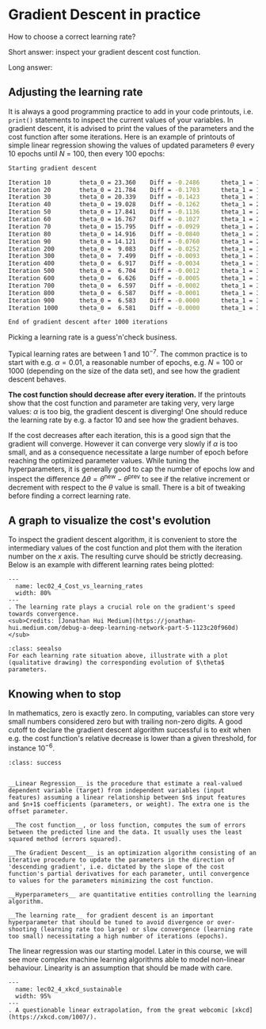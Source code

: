 # Gradient Descent in practice

How to choose a correct learning rate?  

Short answer: inspect your gradient descent cost function.

Long answer:  

## Adjusting the learning rate
It is always a good programming practice to add in your code printouts, i.e. `print()` statements to inspect the current values of your variables.
In gradient descent, it is advised to print the values of the parameters and the cost function after some iterations. Here is an example of printouts of simple linear regression showing the values of updated parameters $\theta$ every 10 epochs until $N$ = 100, then every 100 epochs: 

```sh
Starting gradient descent

Iteration 10		theta_0 = 23.360	Diff = -0.2486		theta_1 = 1.158		Diff = -0.5069		Cost = 34.1274
Iteration 20		theta_0 = 21.784	Diff = -0.1703		theta_1 = 1.590		Diff = -0.0918		Cost = 27.7958
Iteration 30		theta_0 = 20.339	Diff = -0.1423		theta_1 = 1.847		Diff = -0.0041		Cost = 23.4581
Iteration 40		theta_0 = 19.028	Diff = -0.1262		theta_1 = 2.052		Diff = 0.0133		Cost = 19.9476
Iteration 50		theta_0 = 17.841	Diff = -0.1136		theta_1 = 2.230		Diff = 0.0157		Cost = 17.0769
Iteration 60		theta_0 = 16.767	Diff = -0.1027		theta_1 = 2.390		Diff = 0.0150		Cost = 14.7278
Iteration 70		theta_0 = 15.795	Diff = -0.0929		theta_1 = 2.535		Diff = 0.0138		Cost = 12.8055
Iteration 80		theta_0 = 14.916	Diff = -0.0840		theta_1 = 2.666		Diff = 0.0125		Cost = 11.2325
Iteration 90		theta_0 = 14.121	Diff = -0.0760		theta_1 = 2.784		Diff = 0.0113		Cost = 9.9453
Iteration 200		theta_0 =  9.083	Diff = -0.0252		theta_1 = 3.534		Diff = 0.0038		Cost = 4.7867
Iteration 300		theta_0 =  7.499	Diff = -0.0093		theta_1 = 3.770		Diff = 0.0014		Cost = 4.2340
Iteration 400		theta_0 =  6.917	Diff = -0.0034		theta_1 = 3.856		Diff = 0.0005		Cost = 4.1596
Iteration 500		theta_0 =  6.704	Diff = -0.0012		theta_1 = 3.888		Diff = 0.0002		Cost = 4.1496
Iteration 600		theta_0 =  6.626	Diff = -0.0005		theta_1 = 3.900		Diff = 0.0001		Cost = 4.1483
Iteration 700		theta_0 =  6.597	Diff = -0.0002		theta_1 = 3.904		Diff = 0.0000		Cost = 4.1481
Iteration 800		theta_0 =  6.587	Diff = -0.0001		theta_1 = 3.905		Diff = 0.0000		Cost = 4.1481
Iteration 900		theta_0 =  6.583	Diff = -0.0000		theta_1 = 3.906		Diff = 0.0000		Cost = 4.1480
Iteration 1000		theta_0 =  6.581	Diff = -0.0000		theta_1 = 3.906		Diff = 0.0000		Cost = 4.1480

End of gradient descent after 1000 iterations
```

Picking a learning rate is a guess'n'check business. 

Typical learning rates are between $1$ and $10^{-7}$. The common practice is to start with e.g. $\alpha = 0.01$, a reasonable number of epochs, e.g. $N = 100$ or $1000$ (depending on the size of the data set), and see how the gradient descent behaves.

__The cost function should decrease after every iteration.__ If the printouts show that the cost function and parameter are taking very, very large values: $\alpha$ is too big, the gradient descent is diverging! One should reduce the learning rate by e.g. a factor 10 and see how the gradient behaves.  

If the cost decreases after each iteration, this is a good sign that the gradient will converge. However it can converge very slowly if $\alpha$ is too small, and as a consequence necessitate a large number of epoch before reaching the optimized parameter values. While tuning the hyperparameters, it is generally good to cap the number of epochs low and inspect the difference $\Delta \theta = \theta^\text{new} - \theta^\text{prev}$ to see if the relative increment or decrement with respect to the $\theta$ value is small. There is a bit of tweaking before finding a correct learning rate.

## A graph to visualize the cost's evolution
To inspect the gradient descent algorithm, it is convenient to store the intermediary values of the cost function and plot them with the iteration number on the $x$ axis. The resulting curve should be strictly decreasing. Below is an example with different learning rates being plotted:

```{figure} ../images/lec02_4_Cost_vs_learning_rates.png
---
  name: lec02_4_Cost_vs_learning_rates
  width: 80%
---
. The learning rate plays a crucial role on the gradient's speed towards convergence.  
<sub>Credits: [Jonathan Hui Medium](https://jonathan-hui.medium.com/debug-a-deep-learning-network-part-5-1123c20f960d)</sub>
```

```{admonition} Exercise
:class: seealso
For each learning rate situation above, illustrate with a plot (qualitative drawing) the corresponding evolution of $\theta$ parameters. 
```

## Knowing when to stop
In mathematics, zero is exactly zero. In computing, variables can store very small numbers considered zero but with trailing non-zero digits. A good cutoff to declare the gradient descent algorithm successful is to exit when e.g. the cost function's relative decrease is lower than a given threshold, for instance $10^{-6}$.

```{admonition} Summary
:class: success  
  
  
__Linear Regression__ is the procedure that estimate a real-valued dependent variable (target) from independent variables (input features) assuming a linear relationship between $n$ input features and $n+1$ coefficients (parameters, or weight). The extra one is the offset parameter.

__The cost function__, or loss function, computes the sum of errors between the predicted line and the data. It usually uses the least squared method (errors squared).

__The Gradient Descent__ is an optimization algorithm consisting of an iterative procedure to update the parameters in the direction of 'descending gradient', i.e. dictated by the slope of the cost function's partial derivatives for each parameter, until convergence to values for the parameters minimizing the cost function.

__Hyperparameters__ are quantitative entities controlling the learning algorithm.

__The learning rate__ for gradient descent is an important hyperparameter that should be tuned to avoid divergence or over-shooting (learning rate too large) or slow convergence (learning rate too small) necessitating a high number of iterations (epochs).
```

The linear regression was our starting model. Later in this course, we will see more complex machine learning algorithms able to model non-linear behaviour. Linearity is an assumption that should be made with care.

```{figure} ../images/lec02_4_xkcd_sustainable.png
---
  name: lec02_4_xkcd_sustainable
  width: 95%
---
. A questionable linear extrapolation, from the great webcomic [xkcd](https://xkcd.com/1007/).